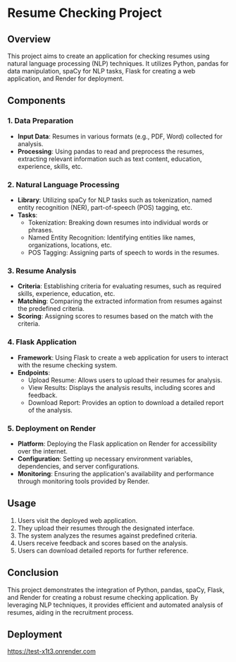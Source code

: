 # Resume Checking Project

## Overview
This project aims to create an application for checking resumes using natural language processing (NLP) techniques. It utilizes Python, pandas for data manipulation, spaCy for NLP tasks, Flask for creating a web application, and Render for deployment.

## Components

### 1. Data Preparation
- **Input Data**: Resumes in various formats (e.g., PDF, Word) collected for analysis.
- **Processing**: Using pandas to read and preprocess the resumes, extracting relevant information such as text content, education, experience, skills, etc.

### 2. Natural Language Processing
- **Library**: Utilizing spaCy for NLP tasks such as tokenization, named entity recognition (NER), part-of-speech (POS) tagging, etc.
- **Tasks**:
  - Tokenization: Breaking down resumes into individual words or phrases.
  - Named Entity Recognition: Identifying entities like names, organizations, locations, etc.
  - POS Tagging: Assigning parts of speech to words in the resumes.

### 3. Resume Analysis
- **Criteria**: Establishing criteria for evaluating resumes, such as required skills, experience, education, etc.
- **Matching**: Comparing the extracted information from resumes against the predefined criteria.
- **Scoring**: Assigning scores to resumes based on the match with the criteria.

### 4. Flask Application
- **Framework**: Using Flask to create a web application for users to interact with the resume checking system.
- **Endpoints**:
  - Upload Resume: Allows users to upload their resumes for analysis.
  - View Results: Displays the analysis results, including scores and feedback.
  - Download Report: Provides an option to download a detailed report of the analysis.

### 5. Deployment on Render
- **Platform**: Deploying the Flask application on Render for accessibility over the internet.
- **Configuration**: Setting up necessary environment variables, dependencies, and server configurations.
- **Monitoring**: Ensuring the application's availability and performance through monitoring tools provided by Render.

## Usage
1. Users visit the deployed web application.
2. They upload their resumes through the designated interface.
3. The system analyzes the resumes against predefined criteria.
4. Users receive feedback and scores based on the analysis.
5. Users can download detailed reports for further reference.

## Conclusion
This project demonstrates the integration of Python, pandas, spaCy, Flask, and Render for creating a robust resume checking application. By leveraging NLP techniques, it provides efficient and automated analysis of resumes, aiding in the recruitment process.
## Deployment 
https://test-x1t3.onrender.com
